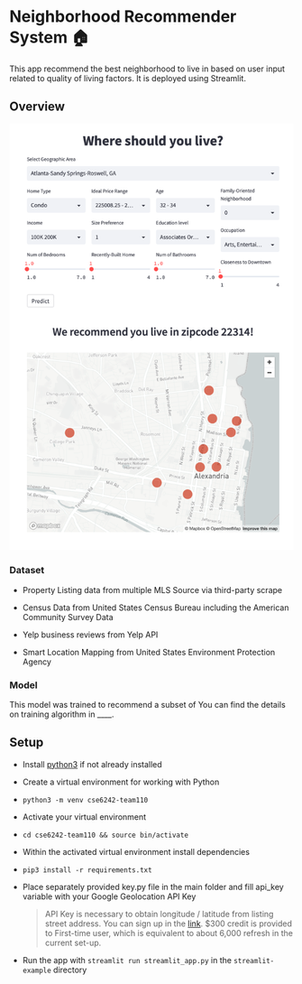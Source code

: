 
# Neighborhood Recommender System :house:

This app recommend the best neighborhood to live in based on user input related to quality of living factors. It is deployed using Streamlit.

## Overview

  ![Example](/image/example.png)
 

### Dataset

- Property Listing data from multiple MLS Source via third-party scrape

- Census Data from United States Census Bureau including the American Community Survey Data

- Yelp business reviews from Yelp API

- Smart Location Mapping from United States Environment Protection Agency

### Model

This model was trained to recommend a subset of You can find the details on training algorithm in ____.

  
  

## Setup

  

- Install [python3](https://www.python.org/downloads/) if not already installed

- Create a virtual environment for working with Python

- `python3 -m venv cse6242-team110`

- Activate your virtual environment

- `cd cse6242-team110 && source bin/activate`

- Within the activated virtual environment install dependencies

- `pip3 install -r requirements.txt`

- Place separately provided key.py file in the main folder and fill api_key variable with your Google Geolocation API Key

	> API Key is necessary to obtain longitude / latitude from listing street address. You can sign up in the [link](https://developers.google.com/maps/documentation/geolocation/overview). $300 credit is provided to First-time user, which is equivalent to about 6,000 refresh in the current set-up.

- Run the app with `streamlit run streamlit_app.py` in the `streamlit-example` directory